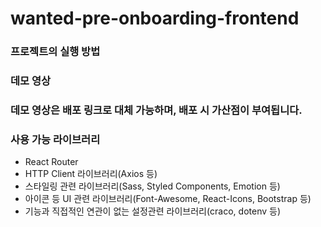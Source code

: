 # wanted-pre-onboarding-frontend
### 프로젝트의 실행 방법
### 데모 영상
### 데모 영상은 배포 링크로 대체 가능하며, 배포 시 가산점이 부여됩니다.
### 사용 가능 라이브러리
- React Router
- HTTP Client 라이브러리(Axios 등)
- 스타일링 관련 라이브러리(Sass, Styled Components, Emotion 등)
- 아이콘 등 UI 관련 라이브러리(Font-Awesome, React-Icons, Bootstrap 등)
- 기능과 직접적인 연관이 없는 설정관련 라이브러리(craco, dotenv 등)
